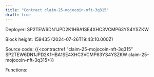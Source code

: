 ```yaml
---
title: "Contract claim-25-mojocoin-nft-3q315"
draft: true
---
```

Deployer: SP2TEW6DN1JPD2K1HBA1SE4XHC3VCMP63YS4YSZKW


 



Block height: 159435 (2024-07-26T19:43:10.000Z)

Source code: {{<contractref "claim-25-mojocoin-nft-3q315" SP2TEW6DN1JPD2K1HBA1SE4XHC3VCMP63YS4YSZKW claim-25-mojocoin-nft-3q315>}}

Functions:


